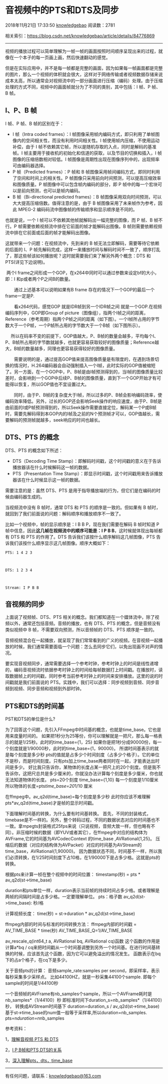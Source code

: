 # 音视频中的PTS和DTS及同步

2018年11月21日 17:33:50 [knowledgebao](https://me.csdn.net/knowledgebao) 阅读数：2781



相关索引：<https://blog.csdn.net/knowledgebao/article/details/84776869>

------

​       视频的播放过程可以简单理解为一帧一帧的画面按照时间顺序呈现出来的过程，就像在一个本子的每一页画上画，然后快速翻动的感觉。

​       但是在实际应用中，并不是每一帧都是完整的画面，因为如果每一帧画面都是完整的图片，那么一个视频的体积就会很大，这样对于网络传输或者视频数据存储来说成本太高，所以通常会对视频流中的一部分画面进行压缩（编码）处理。由于压缩处理的方式不同，视频中的画面帧就分为了不同的类别，其中包括：I 帧、P 帧、B 帧。

## I、P、B 帧

I 帧、P 帧、B 帧的区别在于：

- I 帧（Intra coded frames）：I 帧图像采用帧内编码方式，即只利用了单帧图像内的空间相关性，而没有利用时间相关性。I 帧使用帧内压缩，不使用运动补偿，由于 I 帧不依赖其它帧，所以是随机存取的入点，同时是解码的基准帧。I 帧主要用于接收机的初始化和信道的获取，以及节目的切换和插入，I 帧图像的压缩倍数相对较低。I 帧图像是周期性出现在图像序列中的，出现频率可由编码器选择。
- P 帧（Predicted frames）：P 帧和 B 帧图像采用帧间编码方式，即同时利用了空间和时间上的相关性。P 帧图像只采用前向时间预测，可以提高压缩效率和图像质量。P 帧图像中可以包含帧内编码的部分，即 P 帧中的每一个宏块可以是前向预测，也可以是帧内编码。
- B 帧（Bi-directional predicted frames）：B 帧图像采用双向时间预测，可以大大提高压缩倍数。值得注意的是，由于 B 帧图像采用了未来帧作为参考，因此 MPEG-2 编码码流中图像帧的传输顺序和显示顺序是不同的。

也就是说，一个 I 帧可以不依赖其他帧就解码出一幅完整的图像，而 P 帧、B 帧不行。P 帧需要依赖视频流中排在它前面的帧才能解码出图像。B 帧则需要依赖视频流中排在它前面或后面的帧才能解码出图像。

这就带来一个问题：在视频流中，先到来的 B 帧无法立即解码，需要等待它依赖的后面的 I、P 帧先解码完成，这样一来播放时间与解码时间不一致了，顺序打乱了，那这些帧该如何播放呢？这时就需要我们来了解另外两个概念：DTS 和 PTS(详见下边说明)。

​       两个I frame之间形成一个GOP，在x264中同时可以通过参数来设定bf的大小，即：I 和p或者两个P之间B的数量。

　　通过上述基本可以说明如果有B frame 存在的情况下一个GOP的最后一个frame一定是P.

　　看x264代码，感觉GOP 就是IDR帧到另一个IDR帧之间 就是一个GOP.在视频编码序列中，GOP即Group of picture（图像组），指两个I帧之间的距离，Reference（参考周期）指两个P帧之间的距离（如下图）。一个I帧所占用的字节数大于一个P帧，一个P帧所占用的字节数大于一个B帧（如下图所示）。

　 所以在码率不变的前提下，GOP值越大，P、B帧的数量会越多，平均每个I、P、B帧所占用的字节数就越多，也就更容易获取较好的图像质量；Reference越大，B帧的数量越多，同理也更容易获得较好的图像质量。

　　需要说明的是，通过提高GOP值来提高图像质量是有限度的，在遇到场景切换的情况时，H.264编码器会自动强制插入一个I帧，此时实际的GOP值被缩短了。另一方面，在一个GOP中，P、B帧是由I帧预测得到的，当I帧的图像质量比较差时，会影响到一个GOP中后续P、B帧的图像质量，直到下一个GOP开始才有可能得以恢复，所以GOP值也不宜设置过大。

　　同时，由于P、B帧的复杂度大于I帧，所以过多的P、B帧会影响编码效率，使编码效率降低。另外，过长的GOP还会影响Seek操作的响应速度，由于P、B帧是由前面的I或P帧预测得到的，所以Seek操作需要直接定位，解码某一个P或B帧时，需要先解码得到本GOP内的I帧及之前的N个预测帧才可以，GOP值越长，需要解码的预测帧就越多，seek响应的时间也越长。

## DTS、PTS 的概念

DTS、PTS 的概念如下所述：

- DTS（Decoding Time Stamp）：即解码时间戳，这个时间戳的意义在于告诉播放器该在什么时候解码这一帧的数据。
- PTS（Presentation Time Stamp）：即显示时间戳，这个时间戳用来告诉播放器该在什么时候显示这一帧的数据。

需要注意的是：虽然 DTS、PTS 是用于指导播放端的行为，但它们是在编码的时候由编码器生成的。

当视频流中没有 B 帧时，通常 DTS 和 PTS 的顺序是一致的。但如果有 B 帧时，就回到了我们前面说的问题：解码顺序和播放顺序不一致了。

比如一个视频中，帧的显示顺序是：I B B P，现在我们需要在解码 B 帧时知道 P 帧中信息，因此**这几帧在视频流中的顺序可能是：I P B B**，这时候就体现出每帧都有 DTS 和 PTS 的作用了。DTS 告诉我们该按什么顺序解码这几帧图像，PTS 告诉我们该按什么顺序显示这几帧图像。顺序大概如下：

```
PTS: 1 4 2 3



DTS: 1 2 3 4



Stream: I P B B
```

## 音视频的同步

上面说了视频帧、DTS、PTS 相关的概念。我们都知道在一个媒体流中，除了视频以外，通常还包括音频。音频的播放，也有 DTS、PTS 的概念，但是音频没有类似视频中 B 帧，不需要双向预测，所以音频帧的 DTS、PTS 顺序是一致的。

音频视频混合在一起播放，就呈现了我们常常看到的广义的视频。在音视频一起播放的时候，我们通常需要面临一个问题：怎么去同步它们，以免出现画不对声的情况。

要实现音视频同步，通常需要选择一个参考时钟，参考时钟上的时间是线性递增的，编码音视频流时依据参考时钟上的时间给每帧数据打上时间戳。在播放时，读取数据帧上的时间戳，同时参考当前参考时钟上的时间来安排播放。这里的说的时间戳就是我们前面说的 PTS。实践中，我们可以选择：同步视频到音频、同步音频到视频、同步音频和视频到外部时钟。

## PTS和DTS的时间基

PST和DTS的单位是什么?

为了回答这个问题，先引入FFmpeg中时间基的概念，也就是time_base。它也是用来度量时间的。 
如果把1秒分为25等份，你可以理解就是一把尺，那么每一格表示的就是1/25秒。此时的time_base={1，25} 
如果你是把1秒分成90000份，每一个刻度就是1/90000秒，此时的time_base={1，90000}。 
所谓时间基表示的就是每个刻度是多少秒 
pts的值就是占多少个时间刻度（占多少个格子）。它的单位不是秒，而是时间刻度。只有pts加上time_base两者同时在一起，才能表达出时间是多少。 
好比我只告诉你，某物体的长度占某一把尺上的20个刻度。但是我不告诉你，这把尺总共是多少厘米的，你就没办法计算每个刻度是多少厘米，你也就无法知道物体的长度。 
pts=20个刻度 
time_base={1,10} 每一个刻度是1/10厘米 
所以物体的长度=pts*time_base=20*1/10 厘米

在ffmpeg中。av_q2d(time_base)=每个刻度是多少秒 
此时你应该不难理解 pts*av_q2d(time_base)才是帧的显示时间戳。

下面理解时间基的转换，为什么要有时间基转换。 
首先，不同的封装格式，timebase是不一样的。另外，整个转码过程，不同的数据状态对应的时间基也不一致。拿mpegts封装格式25fps来说（只说视频，音频大致一样，但也略有不同）。非压缩时候的数据（即YUV或者其它），在ffmpeg中对应的结构体为AVFrame,它的时间基为AVCodecContext 的time_base ,AVRational{1,25}。 
压缩后的数据（对应的结构体为AVPacket）对应的时间基为AVStream的time_base，AVRational{1,90000}。 
因为数据状态不同，时间基不一样，所以我们必须转换，在1/25时间刻度下占10格，在1/90000下是占多少格。这就是pts的转换。

根据pts来计算一桢在整个视频中的时间位置： 
timestamp(秒) = pts * av_q2d(st->time_base)

duration和pts单位一样，duration表示当前帧的持续时间占多少格。或者理解是两帧的间隔时间是占多少格。一定要理解单位。 
pts：格子数 
av_q2d(st->time_base): 秒/格

计算视频长度： 
time(秒) = st->duration * av_q2d(st->time_base)

ffmpeg内部的时间与标准的时间转换方法： 
ffmpeg内部的时间戳 = AV_TIME_BASE * time(秒) 
AV_TIME_BASE_Q=1/AV_TIME_BASE

av_rescale_q(int64_t a, AVRational bq, AVRational cq)函数 
这个函数的作用是计算a*bq / cq来把时间戳从一个时间基调整到另外一个时间基。在进行时间基转换的时候，应该首先这个函数，因为它可以避免溢出的情况发生。 
函数表示在bq下的占a个格子，在cq下是多少。

关于音频pts的计算： 
音频sample_rate:samples per second，即采样率，表示每秒采集多少采样点。 
比如44100HZ，就是一秒采集44100个sample. 
即每个sample的时间是1/44100秒

一个音频帧的AVFrame有nb_samples个sample，所以一个AVFrame耗时是nb_samples*（1/44100）秒 
即标准时间下duration_s=nb_samples*（1/44100）秒， 
转换成AVStream时间基下 
duration=duration_s / av_q2d(st->time_base) 
基于st->time_base的num值一般等于采样率,所以duration=nb_samples. 
pts=n*duration=n*nb_samples

参考资料：

1，[理解音视频 PTS 和 DTS](https://blog.csdn.net/x_iya/article/details/52495824)

2，[I,P,B帧和PTS,DTS的关系](https://yq.aliyun.com/ziliao/570415)

3，[深入理解pts，dts，time_base](https://blog.csdn.net/bixinwei22/article/details/78770090)

------

有任何问题，请联系：knowledgebao@163.com

 